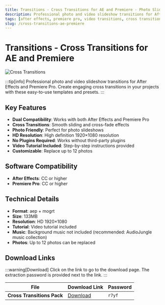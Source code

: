 ```yaml
---
title: Transitions - Cross Transitions for AE and Premiere - Photo Slide Animation
description: Professional photo and video slideshow transitions for After Effects and Premiere Pro. Perfect for creating engaging cross transitions in your projects.
tags: [after effects, premiere pro, video transitions, cross transitions, photo slideshow, video editing, ae templates, pr presets]
slug: /cross-transitions-ae-premiere
---
```


# Transitions - Cross Transitions for AE and Premiere

![Cross Transitions](https://www.gfxcamp.com/wp-content/uploads/2025/09/Transitions-Cross-Transitions-59505145.jpg)

:::tip[info]
Professional photo and video slideshow transitions for After Effects and Premiere Pro. Create engaging cross transitions in your projects with these easy-to-use templates and presets.
:::

## Key Features

- **Dual Compatibility**: Works with both After Effects and Premiere Pro
- **Cross Transitions**: Smooth sliding and cross-fade effects
- **Photo Friendly**: Perfect for photo slideshows
- **HD Resolution**: High definition 1920×1080 resolution
- **No Plugins Required**: Works without third-party plugins
- **Video Tutorial Included**: Step-by-step instructions provided
- **Customizable**: Replace up to 12 photos

## Software Compatibility

- **After Effects**: CC or higher
- **Premiere Pro**: CC or higher

## Technical Details

- **Format**: aep + mogrt
- **Size**: 133MB
- **Resolution**: HD 1920×1080
- **Tutorial**: Video tutorial included
- **Music**: Background music not included (recommended: AudioJungle music collection)
- **Photos**: Up to 12 photos can be replaced

## Download Links

:::warning[Download]
Click on the link to go to the download page. The extraction password is provided next to the link.
:::

| File                       | Download Link                                                              | Password |
| -------------------------- | -------------------------------------------------------------------------- | -------- |
| **Cross Transitions Pack**  | [Download](https://pan.baidu.com/s/1VJ8czxiUda4ChZUDS-YDYA?pwd=r7yf)        | `r7yf`   |
